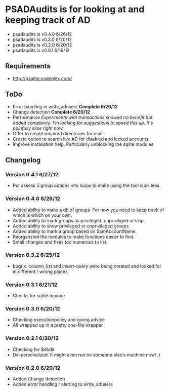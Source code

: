 # PSADAudits is for looking at and keeping track of AD
* psadaudits is v0.4.0 6/26/12
* psadaudits is v0.3.0 6/20/12
* psadaudits is v0.2.0 6/20/12
* psadaudits is v0.0.1 6/19/12

## Requirements
* http://psqlite.codeplex.com/

## ToDo
* Error handling in write_adusers **Complete 6/20/12**
* Change detection **Complete 6/20/12**
* Performance *Experiments with transactions showed no benefit but added complexity. I'm looking for suggestions to speed this up. It's painfully slow right now.*
* Offer to create required directories for user
* Create option to search live AD for disabled and locked accounts
* Improve installation help. Particularly unblocking the sqlite modules

## Changelog
### Version 0.4.1 6/27/12
* Put assess 5 group options into loops to make using the tool suck less.

### Version 0.4.0 6/26/12
* Added ability to make a db of groups. For now you need to keep track of which is which on your own.
* Added ability to mark groups as privileged, unpriviliged or skip.
* Added ability to show privileged or unprivileged groups.
* Added ability to mark a group based on SamAccountName.
* Reorganzied the modules to make functions easier to find.
* Small changes and fixes too numerous to list.

### Version 0.3.2 6/25/12
* bugfix. column_list and insert-query were being created and looked for in different / wrong places.

### Version 0.3.1 6/21/12
* Checks for sqlite module

### Version 0.3.0 6/20/12
* Checking executionpolicy and giving advice
* All wrapped up in a pretty one-file wrapper

### Version 0.2.1 6/20/12
* Checking for $dbdir
* De-personalized. It might even run on someone else's machine now! ;)

### Version 0.2.0 6/20/12
* Added Change detection
* Added error handling / alerting to write_adusers